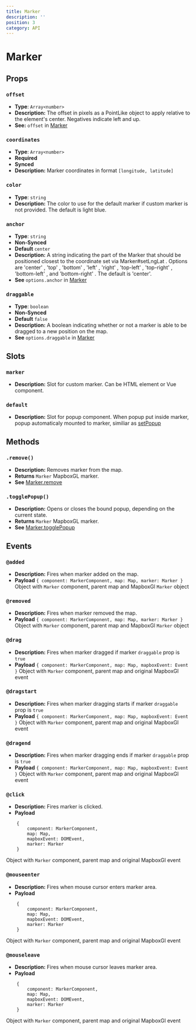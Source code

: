 ```yaml
---
title: Marker
description: ''
position: 3
category: API
---
```


# Marker

## Props

### `offset`

- **Type**: `Array<number>`
- **Description:** The offset in pixels as a PointLike object to apply relative to the element's center. Negatives indicate left and up.
- **See:** `offset` in [Marker](https://docs.mapbox.com/mapbox-gl-js/api/#marker)

### `coordinates`

- **Type**: `Array<number>`
- **Required**
- **Synced**
- **Description:** Marker coordinates in format `[longitude, latitude]`

### `color`

- **Type**: `string`
- **Description:** The color to use for the default marker if custom marker is not provided. The default is light blue.

### `anchor`

- **Type**: `string`
- **Non-Synced**
- **Default** `center`
- **Description:** A string indicating the part of the Marker that should be positioned closest to the coordinate set via Marker#setLngLat . Options are 'center' , 'top' , 'bottom' , 'left' , 'right' , 'top-left' , 'top-right' , 'bottom-left' , and 'bottom-right' . The default is 'center'.
- **See** `options.anchor` in [Marker](https://docs.mapbox.com/mapbox-gl-js/api/#marker)

### `draggable`

- **Type**: `boolean`
- **Non-Synced**
- **Default** `false`
- **Description:** A boolean indicating whether or not a marker is able to be dragged to a new position on the map.
- **See** `options.draggable` in [Marker](https://docs.mapbox.com/mapbox-gl-js/api/#marker)

## Slots

### `marker`

- **Description:** Slot for custom marker. Can be HTML element or Vue component.

### `default`

- **Description:** Slot for popup component. When popup put inside marker, popup automaticaly mounted to marker, similiar as [setPopup](https://docs.mapbox.com/mapbox-gl-js/api/#marker#setpopup)

## Methods

### `.remove()`

- **Description:** Removes marker from the map.
- **Returns** `Marker` MapboxGL marker.
- **See** [Marker.remove](https://docs.mapbox.com/mapbox-gl-js/api/#marker#remove)

### `.togglePopup()`

- **Description:** Opens or closes the bound popup, depending on the current state.
- **Returns** `Marker` MapboxGL marker.
- **See** [Marker.togglePopup](https://docs.mapbox.com/mapbox-gl-js/api/#marker#togglepopup)

## Events

### `@added`

- **Description:** Fires when marker added on the map.
- **Payload** `{ component: MarkerComponent, map: Map, marker: Marker }` Object with `Marker` component, parent map and MapboxGl `Marker` object

### `@removed`

- **Description:** Fires when marker removed the map.
- **Payload** `{ component: MarkerComponent, map: Map, marker: Marker }` Object with `Marker` component, parent map and MapboxGl `Marker` object

### `@drag`

- **Description:** Fires when marker dragged if marker `draggable` prop is `true`
- **Payload** `{ component: MarkerComponent, map: Map, mapboxEvent: Event }` Object with `Marker` component, parent map and original MapboxGl event

### `@dragstart`

- **Description:** Fires when marker dragging starts if marker `draggable` prop is `true`
- **Payload** `{ component: MarkerComponent, map: Map, mapboxEvent: Event }` Object with `Marker` component, parent map and original MapboxGl event

### `@dragend`

- **Description:** Fires when marker dragging ends if marker `draggable` prop is `true`
- **Payload** `{ component: MarkerComponent, map: Map, mapboxEvent: Event }` Object with `Marker` component, parent map and original MapboxGl event

### `@click` <Badge text="experimental" type="warn"/>

- **Description:** Fires marker is clicked.
- **Payload**

```
    {
        component: MarkerComponent,
        map: Map,
        mapboxEvent: DOMEvent,
        marker: Marker
    }
```

Object with `Marker` component, parent map and original MapboxGl event

### `@mouseenter` <Badge text="experimental" type="warn"/>

- **Description:** Fires when mouse cursor enters marker area.
- **Payload**

```
    {
        component: MarkerComponent,
        map: Map,
        mapboxEvent: DOMEvent,
        marker: Marker
    }
```

Object with `Marker` component, parent map and original MapboxGl event

### `@mouseleave` <Badge text="experimental" type="warn"/>

- **Description:** Fires when mouse cursor leaves marker area.
- **Payload**

```
    {
        component: MarkerComponent,
        map: Map,
        mapboxEvent: DOMEvent,
        marker: Marker
    }
```

Object with `Marker` component, parent map and original MapboxGl event
